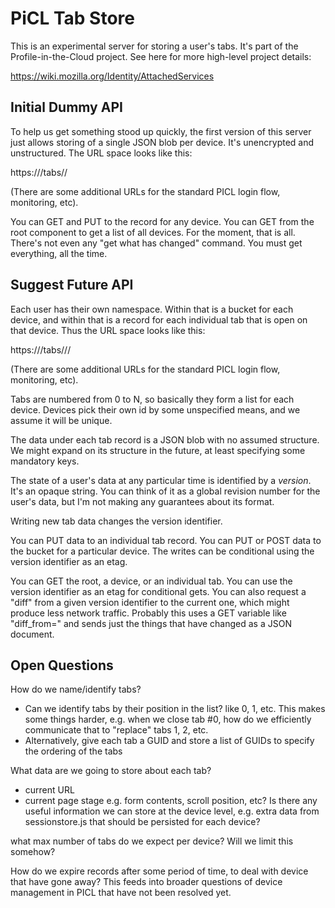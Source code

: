 PiCL Tab Store
==============

This is an experimental server for storing a user's tabs.  It's part of the
Profile-in-the-Cloud project.  See here for more high-level project details:

  https://wiki.mozilla.org/Identity/AttachedServices



Initial Dummy API
-----------------

To help us get something stood up quickly, the first version of this server
just allows storing of a single JSON blob per device.  It's unencrypted and
unstructured.  The URL space looks like this:

  https://<server-url>/tabs/<userid>/<device>

(There are some additional URLs for the standard PICL login flow, monitoring,
etc).

You can GET and PUT to the record for any device.  You can GET from the root
<userid> component to get a list of all devices.  For the moment, that is all.
There's not even any "get what has changed" command.  You must get everything,
all the time.


Suggest Future API
------------------

Each user has their own namespace.  Within that is a bucket for each device,
and within that is a record for each individual tab that is open on that
device.  Thus the URL space looks like this:

  https://<server-url>/tabs/<userid>/<device>/<tabid>

(There are some additional URLs for the standard PICL login flow, monitoring,
etc).

Tabs are numbered from 0 to N, so basically they form a list for each device.
Devices pick their own id by some unspecified means, and we assume it will
be unique.

The data under each tab record is a JSON blob with no assumed structure.  We
might expand on its structure in the future, at least specifying some mandatory 
keys.

The state of a user's data at any particular time is identified by a *version*.
It's an opaque string.  You can think of it as a global revision number for the
user's data, but I'm not making any guarantees about its format.

Writing new tab data changes the version identifier.

You can PUT data to an individual tab record.  You can PUT or POST data to the
bucket for a particular device.  The writes can be conditional using the
version identifier as an etag.

You can GET the root, a device, or an individual tab.  You can use the version
identifier as an etag for conditional gets.  You can also request a "diff"
from a given version identifier to the current one, which might produce less
network traffic.  Probably this uses a GET variable like "diff\_from=<version>"
and sends just the things that have changed as a JSON document.


Open Questions
--------------

How do we name/identify tabs?
  - Can we identify tabs by their position in the list? like 0, 1, etc.
    This makes some things harder, e.g. when we close tab #0, how do we
    efficiently communicate that to "replace" tabs 1, 2, etc.
  - Alternatively, give each tab a GUID and store a list of GUIDs to specify
    the ordering of the tabs

What data are we going to store about each tab?
  - current URL
  - current page stage e.g. form contents, scroll position, etc?
Is there any useful information we can store at the device level, e.g.
extra data from sessionstore.js that should be persisted for each device?

what max number of tabs do we expect per device?  Will we limit this somehow?

How do we expire records after some period of time, to deal with device that
have gone away?  This feeds into broader questions of device management in
PICL that have not been resolved yet.
